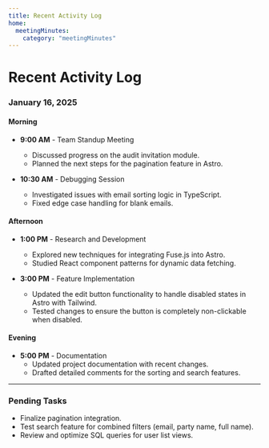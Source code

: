 ```yaml
---
title: Recent Activity Log
home:
  meetingMinutes: 
    category: "meetingMinutes"
---
```

# Recent Activity Log

### January 16, 2025

#### Morning
- **9:00 AM** - Team Standup Meeting
  - Discussed progress on the audit invitation module.
  - Planned the next steps for the pagination feature in Astro.

- **10:30 AM** - Debugging Session
  - Investigated issues with email sorting logic in TypeScript.
  - Fixed edge case handling for blank emails.

#### Afternoon
- **1:00 PM** - Research and Development
  - Explored new techniques for integrating Fuse.js into Astro.
  - Studied React component patterns for dynamic data fetching.

- **3:00 PM** - Feature Implementation
  - Updated the edit button functionality to handle disabled states in Astro with Tailwind.
  - Tested changes to ensure the button is completely non-clickable when disabled.

#### Evening
- **5:00 PM** - Documentation
  - Updated project documentation with recent changes.
  - Drafted detailed comments for the sorting and search features.

---

### Pending Tasks
- Finalize pagination integration.
- Test search feature for combined filters (email, party name, full name).
- Review and optimize SQL queries for user list views.
